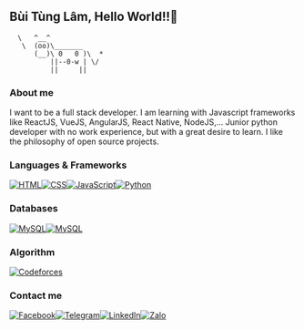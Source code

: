 

<!--
**lam3082004/lam3082004** is a ✨ _special_ ✨ repository because its `README.md` (this file) appears on your GitHub profile.

Here are some ideas to get you started:

- 🔭 I’m currently working on ...
- 🌱 I’m currently learning ...
- 👯 I’m looking to collaborate on ...
- 🤔 I’m looking for help with ...
- 💬 Ask me about ...
- 📫 How to reach me: ...
- 😄 Pronouns: ...
- ⚡ Fun fact: ...
-->
Bùi Tùng Lâm, Hello World!!👋
----------------------------------------
      \   ^__^
       \  (oo)\_______
          (__)\ 0   0 )\  *
              ||--0-w | \/
              ||     ||
### About me
I want to be a full stack developer. I am learning with Javascript frameworks like ReactJS, VueJS, AngularJS, React Native, NodeJS,... 
Junior python developer with no work experience, but with a great desire to learn. I like the philosophy of open source projects.
### Languages & Frameworks
[![HTML](https://img.shields.io/badge/HTML-FAD7A0?style=for-the-badge&logo=HTML5&logoColor=white)](https://html.com/)[![CSS](https://img.shields.io/badge/CSS-F8D1A4?style=for-the-badge&logo=CSS3&logoColor=white)](http://www.css3.com/)[![JavaScript](https://img.shields.io/badge/JavaScript-F5CBA7?style=for-the-badge&logo=javascript&logoColor=white)](https://www.javascript.com/)[![Python](https://img.shields.io/badge/Python-F1C3A0?style=for-the-badge&logo=python&logoColor=white)](https://www.python.org/)
### Databases
[![MySQL](https://img.shields.io/badge/MySQL-FAD7A0?style=for-the-badge&logo=mysql&logoColor=white)](http://www.ecmascript.org/)[![MySQL](https://img.shields.io/badge/MongoDB-F8D1A4?style=for-the-badge&logo=MongoDB&logoColor=white)](https://www.mongodb.com/)
### Algorithm
[![Codeforces](https://img.shields.io/badge/Codeforces-FAD7A0?style=for-the-badge&logo=Codeforces&logoColor=white)](https://codeforces.com/profile/lam3082004)
### Contact me
[![Facebook](https://img.shields.io/badge/Facebook-FAD7A0?style=for-the-badge&logo=discord&logoColor=white)](https://www.facebook.com/profile.php?id=100016689363363)[![Telegram](https://img.shields.io/badge/Telegram-FAD7A0?style=for-the-badge&logo=discord&logoColor=white)](https://t.me/lam3082004)[![LinkedIn](https://img.shields.io/badge/LinkedIn-F8D1A4?style=for-the-badge&logo=linkedin&logoColor=white)](https://www.linkedin.com/in/l%C3%A2m-b%C3%B9i-16748a21a/)[![Zalo](https://img.shields.io/badge/Zalo-FAD7A0?style=for-the-badge&logo=discord&logoColor=white)](https://zalo.me/0948816373)
